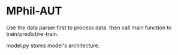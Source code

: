 # MPhil-AUT

Use the data parser first to process data.
then call main function to train/predict/re-train.

model.py stores model's architecture.
